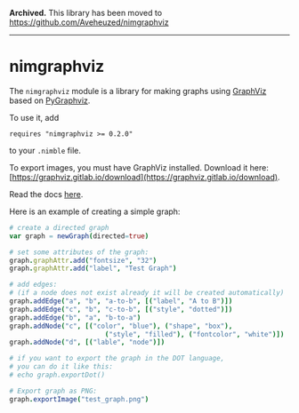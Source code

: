 **Archived.** This library has been moved to https://github.com/Aveheuzed/nimgraphviz

---

# nimgraphviz

The `nimgraphviz` module is a library for making graphs using
[GraphViz](http://www.graphviz.org) based on
[PyGraphviz](http://pygraphviz.github.io).

To use it, add
```
requires "nimgraphviz >= 0.2.0"
```
to your `.nimble` file.

To export images, you must have GraphViz installed. Download it here:
[https://graphviz.gitlab.io/download](https://graphviz.gitlab.io/download).

Read the docs [here](https://quinnfreedman.github.io/nimgraphviz/).

Here is an example of creating a simple graph:

```nim
# create a directed graph
var graph = newGraph(directed=true)

# set some attributes of the graph:
graph.graphAttr.add("fontsize", "32")
graph.graphAttr.add("label", "Test Graph")

# add edges:
# (if a node does not exist already it will be created automatically)
graph.addEdge("a", "b", "a-to-b", [("label", "A to B")])
graph.addEdge("c", "b", "c-to-b", [("style", "dotted")])
graph.addEdge("b", "a", "b-to-a")
graph.addNode("c", [("color", "blue"), ("shape", "box"),
                        ("style", "filled"), ("fontcolor", "white")])
graph.addNode("d", [("lable", "node")])

# if you want to export the graph in the DOT language,
# you can do it like this:
# echo graph.exportDot()

# Export graph as PNG:
graph.exportImage("test_graph.png")
```

